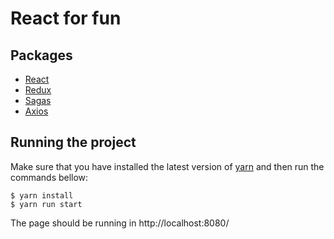 # React for fun

## Packages
- [React](https://github.com/facebook/react/tree/v16.2.0)
- [Redux](https://github.com/reactjs/react-redux/tree/v5.0.6)
- [Sagas](https://github.com/redux-saga/redux-saga/tree/v0.16.0)
- [Axios](https://github.com/axios/axios/tree/v0.17.1)

## Running the project

Make sure that you have installed the latest version of [yarn](https://yarnpkg.com) and then run the commands bellow:

    $ yarn install
    $ yarn run start

The page should be running in http://localhost:8080/
